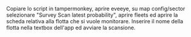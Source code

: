 Copiare lo script in tampermonkey, aprire eveeye, su map config/sector selezionare "Survey Scan latest probability", aprire fleets ed aprire la scheda relativa alla flotta che si vuole monitorare.
Inserire il nome della flotta nella textbox dell'app ed avviare la scansione.
